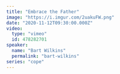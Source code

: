 ```yaml
---
title: "Embrace the Father"
image: "https://i.imgur.com/2uakuFW.png"
date: "2020-11-12T09:30:00.000Z"
video:
  type: "vimeo"
  id: 478282701
speaker:
  name: "Bart Wilkins"
  permalink: "bart-wilkins"
series: "cope"
---
```

